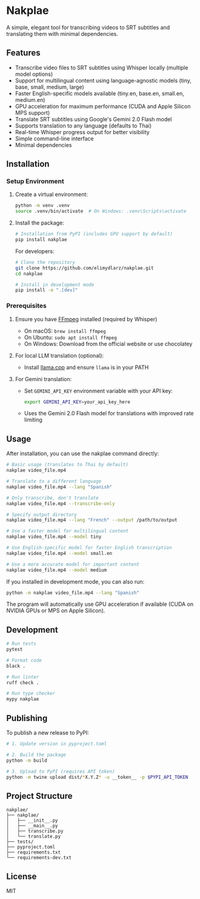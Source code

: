 # Nakplae

A simple, elegant tool for transcribing videos to SRT subtitles and translating them with minimal dependencies.

## Features

- Transcribe video files to SRT subtitles using Whisper locally (multiple model options)
- Support for multilingual content using language-agnostic models (tiny, base, small, medium, large)
- Faster English-specific models available (tiny.en, base.en, small.en, medium.en)
- GPU acceleration for maximum performance (CUDA and Apple Silicon MPS support)
- Translate SRT subtitles using Google's Gemini 2.0 Flash model
- Supports translation to any language (defaults to Thai)
- Real-time Whisper progress output for better visibility
- Simple command-line interface
- Minimal dependencies

## Installation

### Setup Environment

1. Create a virtual environment:
   ```bash
   python -m venv .venv
   source .venv/bin/activate  # On Windows: .venv\Scripts\activate
   ```

2. Install the package:
   ```bash
   # Installation from PyPI (includes GPU support by default)
   pip install nakplae
   ```
   
   For developers:
   ```bash
   # Clone the repository
   git clone https://github.com/elimydlarz/nakplae.git
   cd nakplae
   
   # Install in development mode
   pip install -e ".[dev]"
   ```

### Prerequisites

1. Ensure you have [FFmpeg](https://ffmpeg.org/download.html) installed (required by Whisper)
   - On macOS: `brew install ffmpeg`
   - On Ubuntu: `sudo apt install ffmpeg`
   - On Windows: Download from the official website or use chocolatey

2. For local LLM translation (optional):
   - Install [llama.cpp](https://github.com/ggerganov/llama.cpp) and ensure `llama` is in your PATH

3. For Gemini translation:
   - Set `GEMINI_API_KEY` environment variable with your API key:
     ```bash
     export GEMINI_API_KEY=your_api_key_here
     ```
   - Uses the Gemini 2.0 Flash model for translations with improved rate limiting

## Usage

After installation, you can use the nakplae command directly:

```bash
# Basic usage (translates to Thai by default)
nakplae video_file.mp4

# Translate to a different language
nakplae video_file.mp4 --lang "Spanish"

# Only transcribe, don't translate
nakplae video_file.mp4 --transcribe-only

# Specify output directory
nakplae video_file.mp4 --lang "French" --output /path/to/output

# Use a faster model for multilingual content
nakplae video_file.mp4 --model tiny

# Use English-specific model for faster English transcription
nakplae video_file.mp4 --model small.en 

# Use a more accurate model for important content
nakplae video_file.mp4 --model medium
```

If you installed in development mode, you can also run:

```bash
python -m nakplae video_file.mp4 --lang "Spanish"
```

The program will automatically use GPU acceleration if available (CUDA on NVIDIA GPUs or MPS on Apple Silicon).

## Development

```bash
# Run tests
pytest

# Format code
black .

# Run linter
ruff check .

# Run type checker
mypy nakplae
```

## Publishing

To publish a new release to PyPI:

```bash
# 1. Update version in pyproject.toml

# 2. Build the package
python -m build

# 3. Upload to PyPI (requires API token)
python -m twine upload dist/*X.Y.Z* -u __token__ -p $PYPI_API_TOKEN
```

## Project Structure

```
nakplae/
├── nakplae/
│   ├── __init__.py
│   ├── __main__.py
│   ├── transcribe.py
│   └── translate.py
├── tests/
├── pyproject.toml
├── requirements.txt
└── requirements-dev.txt
```

## License

MIT
